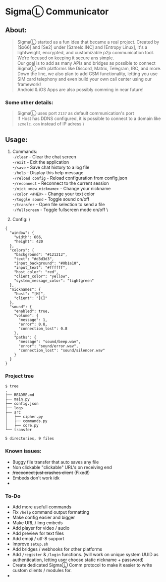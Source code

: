 # SigmaⓁ Communicator

## About:
> SigmaⓁ started as a fun idea that became a real project. Created by [$x66] and [Se2] under [Szmelc.INC] and [Entropy Linux], it's a lightweight, encrypted, and customizable p2p communication tool. We’re focused on keeping it secure ans simple. \
> Our goal is to add as many APIs and bridges as possible to connect SigmaⓁ with platforms like Discord, Matrix, Telegram, IRC, and more. Down the line, we also plan to add GSM functionality, letting you use SIM card telephony and even build your own call center using our framework! \
> Android & iOS Apps are also possibly comming in near future!

### Some other details:
> SigmaⓁ uses port `2137` as default communication's port \
> If Host has DDNS configured, it is possible to connect to a domain like `szmelc.com` instead of IP adress \

## Usage:
1. Commands: \
-`/clear` - Clear the chat screen \
-`/exit` - Exit the application \
-`/save` - Save chat history to a log file \
-`/help` - Display this help message \
-`/reload config` - Reload configuration from config.json \
-`/reconnect` - Reconnect to the current session \
-`/nick <new_nickname>` - Change your nickname \
-`/color <#HEX>` - Change your text color \
-`/toggle sound` - Toggle sound on/off \
-`/transfer` - Open file selection to send a file \
-`/fullscreen` - Toggle fullscreen mode on/off \

2. Config: \
```
{
  "window": {
    "width": 666,
    "height": 420
  },
  "colors": {
    "background": "#121212",
    "text": "#d3d3d3",
    "input_background": "#0b1a10",
    "input_text": "#ffffff",
    "host_color": "red",
    "client_color": "yellow",
    "system_message_color": "lightgreen"
  },
  "nicknames": {
    "host": "[H]",
    "client": "[C]"
  },
  "sound": {
    "enabled": true,
    "volume": {
      "message": 1,
      "error": 0.8,
      "connection_lost": 0.8
    },
    "paths": {
      "message": "sound/beep.wav",
      "error": "sound/error.wav",
      "connection_lost": "sound/silencer.wav"
    }
  }
}
```

### Project tree
```
$ tree
.
├── README.md
├── main.py
├── config.json
├── logs
├── src
│   ├── cipher.py
│   ├── commands.py
│   ├── core.py
└── transfer

5 directories, 9 files
```

### Known issues:
- Buggy file transfer that auto saves any file
- Non clickable "clickable" URL's on receiving end
- ~~/recconect just crashes client~~ (Fixed!)
- Embeds don't work idk
- 

### To-Do
- Add more usefull commands
- Fix `/help` command output formatting
- Make config easier and bigger
- Make URL / Img embeds
- Add player for video / audio
- Add preview for text files
- Add emoji / utf-8 support
- Improve `setup.sh`
- Add bridges / webhooks for other platforms
- Add `/register` & `/login` functions. (will work on unique system UUID as authentication, letting user choose static nickname + password)
- Create dedicated SigmaⓁ Comm protocol to make it easier to write custom clients / modules for.
- 

